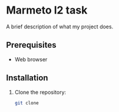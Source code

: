 # Marmeto l2 task 

A brief description of what my project does.

## Prerequisites

- Web browser

## Installation

1. Clone the repository:
   ```bash
   git clone 
